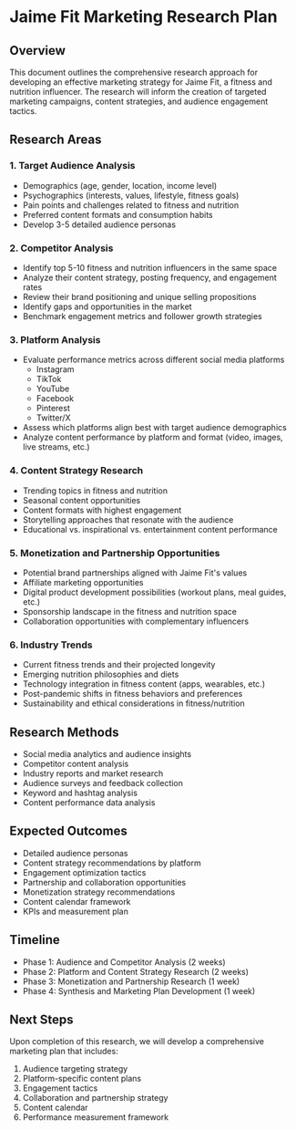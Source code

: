 # Jaime Fit Marketing Research Plan

## Overview
This document outlines the comprehensive research approach for developing an effective marketing strategy for Jaime Fit, a fitness and nutrition influencer. The research will inform the creation of targeted marketing campaigns, content strategies, and audience engagement tactics.

## Research Areas

### 1. Target Audience Analysis
- Demographics (age, gender, location, income level)
- Psychographics (interests, values, lifestyle, fitness goals)
- Pain points and challenges related to fitness and nutrition
- Preferred content formats and consumption habits
- Develop 3-5 detailed audience personas

### 2. Competitor Analysis
- Identify top 5-10 fitness and nutrition influencers in the same space
- Analyze their content strategy, posting frequency, and engagement rates
- Review their brand positioning and unique selling propositions
- Identify gaps and opportunities in the market
- Benchmark engagement metrics and follower growth strategies

### 3. Platform Analysis
- Evaluate performance metrics across different social media platforms
  - Instagram
  - TikTok
  - YouTube
  - Facebook
  - Pinterest
  - Twitter/X
- Assess which platforms align best with target audience demographics
- Analyze content performance by platform and format (video, images, live streams, etc.)

### 4. Content Strategy Research
- Trending topics in fitness and nutrition
- Seasonal content opportunities
- Content formats with highest engagement
- Storytelling approaches that resonate with the audience
- Educational vs. inspirational vs. entertainment content performance

### 5. Monetization and Partnership Opportunities
- Potential brand partnerships aligned with Jaime Fit's values
- Affiliate marketing opportunities
- Digital product development possibilities (workout plans, meal guides, etc.)
- Sponsorship landscape in the fitness and nutrition space
- Collaboration opportunities with complementary influencers

### 6. Industry Trends
- Current fitness trends and their projected longevity
- Emerging nutrition philosophies and diets
- Technology integration in fitness content (apps, wearables, etc.)
- Post-pandemic shifts in fitness behaviors and preferences
- Sustainability and ethical considerations in fitness/nutrition

## Research Methods
- Social media analytics and audience insights
- Competitor content analysis
- Industry reports and market research
- Audience surveys and feedback collection
- Keyword and hashtag analysis
- Content performance data analysis

## Expected Outcomes
- Detailed audience personas
- Content strategy recommendations by platform
- Engagement optimization tactics
- Partnership and collaboration opportunities
- Monetization strategy recommendations
- Content calendar framework
- KPIs and measurement plan

## Timeline
- Phase 1: Audience and Competitor Analysis (2 weeks)
- Phase 2: Platform and Content Strategy Research (2 weeks)
- Phase 3: Monetization and Partnership Research (1 week)
- Phase 4: Synthesis and Marketing Plan Development (1 week)

## Next Steps
Upon completion of this research, we will develop a comprehensive marketing plan that includes:
1. Audience targeting strategy
2. Platform-specific content plans
3. Engagement tactics
4. Collaboration and partnership strategy
5. Content calendar
6. Performance measurement framework
